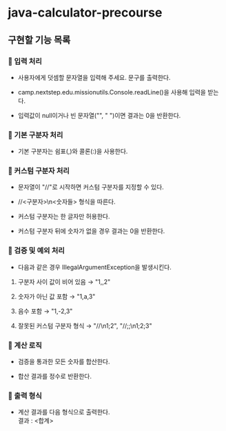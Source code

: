 # java-calculator-precourse

## 구현할 기능 목록 ##

### 🔹 입력 처리 ###

- 사용자에게 덧셈할 문자열을 입력해 주세요. 문구를 출력한다.
- camp.nextstep.edu.missionutils.Console.readLine()을 사용해 입력을 받는다.

- 입력값이 null이거나 빈 문자열("", " ")이면 결과는 0을 반환한다.

### 🔹 기본 구분자 처리 ###

- 기본 구분자는 쉼표(,)와 콜론(:)을 사용한다.

### 🔹 커스텀 구분자 처리 ###

- 문자열이 "//"로 시작하면 커스텀 구분자를 지정할 수 있다.

- //<구분자>\n<숫자들> 형식을 따른다.

- 커스텀 구분자는 한 글자만 허용한다.

- 커스텀 구분자 뒤에 숫자가 없을 경우 결과는 0을 반환한다.

### 🔹 검증 및 예외 처리 ###

- 다음과 같은 경우 IllegalArgumentException을 발생시킨다.

1. 구분자 사이 값이 비어 있음 → "1,,2"

2. 숫자가 아닌 값 포함 → "1,a,3"

3. 음수 포함 → "1,-2,3"

4. 잘못된 커스텀 구분자 형식 → "//\n1;2", "//;;\n1;2;3"

### 🔹 계산 로직 ###

- 검증을 통과한 모든 숫자를 합산한다.

- 합산 결과를 정수로 반환한다.

### 🔹 출력 형식 ###

- 계산 결과를 다음 형식으로 출력한다.
  <br>
 결과 : <합계>

